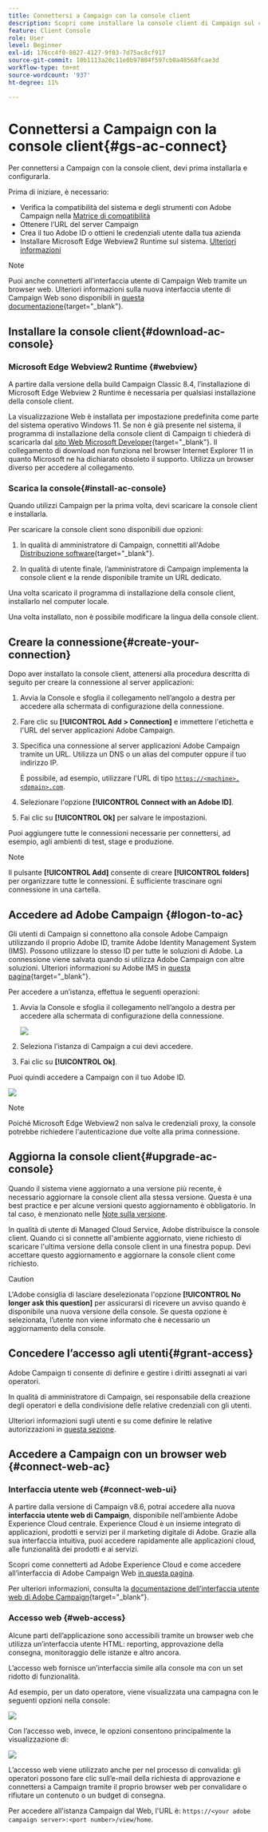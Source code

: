 ```yaml
---
title: Connettersi a Campaign con la console client
description: Scopri come installare la console client di Campaign sul computer e connetterti ad Adobe Campaign
feature: Client Console
role: User
level: Beginner
exl-id: 176cc4f0-8827-4127-9f03-7d75ac8cf917
source-git-commit: 10b1113a20c11e0b97804f597cb0a48568fcae3d
workflow-type: tm+mt
source-wordcount: '937'
ht-degree: 11%

---
```


# Connettersi a Campaign con la console client{#gs-ac-connect}

Per connettersi a Campaign con la console client, devi prima installarla e configurarla.

Prima di iniziare, è necessario:

* Verifica la compatibilità del sistema e degli strumenti con Adobe Campaign nella [Matrice di compatibilità](compatibility-matrix.md)
* Ottenere l’URL del server Campaign
* Crea il tuo Adobe ID o ottieni le credenziali utente dalla tua azienda
* Installare Microsoft Edge Webview2 Runtime sul sistema. [Ulteriori informazioni](#webview)


>[!NOTE]
>
>Puoi anche connetterti all’interfaccia utente di Campaign Web tramite un browser web. Ulteriori informazioni sulla nuova interfaccia utente di Campaign Web sono disponibili in [questa documentazione](https://experienceleague.adobe.com/docs/campaign-web/v8/campaign-web-home.html?lang=it){target="_blank"}.


## Installare la console client{#download-ac-console}

### Microsoft Edge Webview2 Runtime {#webview}

A partire dalla versione della build Campaign Classic 8.4, l’installazione di Microsoft Edge Webview 2 Runtime è necessaria per qualsiasi installazione della console client.

La visualizzazione Web è installata per impostazione predefinita come parte del sistema operativo Windows 11. Se non è già presente nel sistema, il programma di installazione della console client di Campaign ti chiederà di scaricarla dal [sito Web Microsoft Developer](http://www.adobe.com/go/acc-ms-webview2-runtime-download_it){target="_blank"}. Il collegamento di download non funziona nel browser Internet Explorer 11 in quanto Microsoft ne ha dichiarato obsoleto il supporto. Utilizza un browser diverso per accedere al collegamento.

### Scarica la console{#install-ac-console}

Quando utilizzi Campaign per la prima volta, devi scaricare la console client e installarla.

Per scaricare la console client sono disponibili due opzioni:

1. In qualità di amministratore di Campaign, connettiti all&#39;Adobe [Distribuzione software](https://experience.adobe.com/#/downloads/content/software-distribution/it/campaign.html){target="_blank"}.

1. In qualità di utente finale, l’amministratore di Campaign implementa la console client e la rende disponibile tramite un URL dedicato.

Una volta scaricato il programma di installazione della console client, installarlo nel computer locale.

Una volta installato, non è possibile modificare la lingua della console client.

## Creare la connessione{#create-your-connection}

Dopo aver installato la console client, attenersi alla procedura descritta di seguito per creare la connessione al server applicazioni:

1. Avvia la Console e sfoglia il collegamento nell’angolo a destra per accedere alla schermata di configurazione della connessione.

1. Fare clic su **[!UICONTROL Add > Connection]** e immettere l&#39;etichetta e l&#39;URL del server applicazioni Adobe Campaign.

1. Specifica una connessione al server applicazioni Adobe Campaign tramite un URL. Utilizza un DNS o un alias del computer oppure il tuo indirizzo IP.

   È possibile, ad esempio, utilizzare l&#39;URL di tipo [`https://<machine>.<domain>.com`](https://myserver.adobe.com).

1. Selezionare l&#39;opzione **[!UICONTROL Connect with an Adobe ID]**.

1. Fai clic su **[!UICONTROL Ok]** per salvare le impostazioni.

Puoi aggiungere tutte le connessioni necessarie per connettersi, ad esempio, agli ambienti di test, stage e produzione.

>[!NOTE]
>
>Il pulsante **[!UICONTROL Add]** consente di creare **[!UICONTROL folders]** per organizzare tutte le connessioni. È sufficiente trascinare ogni connessione in una cartella.

## Accedere ad Adobe Campaign {#logon-to-ac}

Gli utenti di Campaign si connettono alla console Adobe Campaign utilizzando il proprio Adobe ID, tramite Adobe Identity Management System (IMS). Possono utilizzare lo stesso ID per tutte le soluzioni di Adobe. La connessione viene salvata quando si utilizza Adobe Campaign con altre soluzioni. Ulteriori informazioni su Adobe IMS in [questa pagina](https://helpx.adobe.com/it/enterprise/using/users.html){target="_blank"}.

Per accedere a un’istanza, effettua le seguenti operazioni:

1. Avvia la Console e sfoglia il collegamento nell’angolo a destra per accedere alla schermata di configurazione della connessione.

   ![](assets/connectToCampaign.png)

1. Seleziona l’istanza di Campaign a cui devi accedere.

1. Fai clic su **[!UICONTROL Ok]**.

Puoi quindi accedere a Campaign con il tuo Adobe ID.

![](assets/adobeID.png)

>[!NOTE]
>
>Poiché Microsoft Edge Webview2 non salva le credenziali proxy, la console potrebbe richiedere l&#39;autenticazione due volte alla prima connessione.

## Aggiorna la console client{#upgrade-ac-console}

Quando il sistema viene aggiornato a una versione più recente, è necessario aggiornare la console client alla stessa versione. Questa è una best practice e per alcune versioni questo aggiornamento è obbligatorio. In tal caso, è menzionato nelle [Note sulla versione](release-notes.md).

In qualità di utente di Managed Cloud Service, Adobe distribuisce la console client. Quando ci si connette all&#39;ambiente aggiornato, viene richiesto di scaricare l&#39;ultima versione della console client in una finestra popup. Devi accettare questo aggiornamento e aggiornare la console client come richiesto.

>[!CAUTION]
>
>L&#39;Adobe consiglia di lasciare deselezionata l&#39;opzione **[!UICONTROL No longer ask this question]** per assicurarsi di ricevere un avviso quando è disponibile una nuova versione della console. Se questa opzione è selezionata, l’utente non viene informato che è necessario un aggiornamento della console.
>



## Concedere l’accesso agli utenti{#grant-access}

Adobe Campaign ti consente di definire e gestire i diritti assegnati ai vari operatori.

In qualità di amministratore di Campaign, sei responsabile della creazione degli operatori e della condivisione delle relative credenziali con gli utenti.

Ulteriori informazioni sugli utenti e su come definire le relative autorizzazioni in [questa sezione](gs-permissions.md).


## Accedere a Campaign con un browser web {#connect-web-ac}

### Interfaccia utente web {#connect-web-ui}

A partire dalla versione di Campaign v8.6, potrai accedere alla nuova **interfaccia utente web di Campaign**, disponibile nell’ambiente Adobe Experience Cloud centrale. Experience Cloud è un insieme integrato di applicazioni, prodotti e servizi per il marketing digitale di Adobe. Grazie alla sua interfaccia intuitiva, puoi accedere rapidamente alle applicazioni cloud, alle funzionalità dei prodotti e ai servizi.

Scopri come connetterti ad Adobe Experience Cloud e come accedere all’interfaccia di Adobe Campaign Web [in questa pagina](campaign-ui.md#ac-web-ui).

Per ulteriori informazioni, consulta la [documentazione dell’interfaccia utente web di Adobe Campaign](https://experienceleague.adobe.com/it/docs/campaign-web/v8/campaign-web-home){target="_blank"}.

### Accesso web {#web-access}

Alcune parti dell’applicazione sono accessibili tramite un browser web che utilizza un’interfaccia utente HTML: reporting, approvazione della consegna, monitoraggio delle istanze e altro ancora.

L’accesso web fornisce un’interfaccia simile alla console ma con un set ridotto di funzionalità.

Ad esempio, per un dato operatore, viene visualizzata una campagna con le seguenti opzioni nella console:

![](assets/campaign-from-console.png)

Con l’accesso web, invece, le opzioni consentono principalmente la visualizzazione di:

![](assets/campaign-from-web.png)

L’accesso web viene utilizzato anche per nel processo di convalida: gli operatori possono fare clic sull’e-mail della richiesta di approvazione e connettersi a Campaign tramite il proprio browser web per convalidare o rifiutare un contenuto o un budget di consegna.

Per accedere all&#39;istanza Campaign dal Web, l&#39;URL è: `https://<your adobe campaign server>:<port number>/view/home`.
